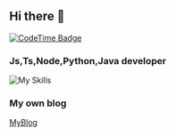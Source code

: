 ## Hi there 👋

[![CodeTime Badge](https://img.shields.io/endpoint?style=social&color=222&url=https%3A%2F%2Fapi.codetime.dev%2Fshield%3Fid%3D23023%26project%3D%26in=0)](https://codetime.dev)
### Js,Ts,Node,Python,Java developer
![My Skills](https://skillicons.dev/icons?i=js,ts,nodejs,vite,rollup,vscode,vitest,webstorm,python,java&perline=5)

### My own blog
[MyBlog](https://course.pink/#/home)
